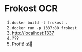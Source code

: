 # Frokost OCR

1. `docker build -t frokost .`
2. `docker run -p 1337:80 frokost`
3. <http://localhost:1337>
4. ???
5. Profit! 💰🦄

